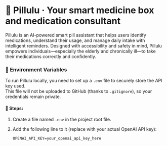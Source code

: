 # 💊 Pillulu · Your smart medicine box and medication consultant

Pillulu is an AI-powered smart pill assistant that helps users identify medications, understand their usage, and manage daily intake with intelligent reminders. Designed with accessibility and safety in mind, Pillulu empowers individuals—especially the elderly and chronically ill—to take their medications correctly and confidently.

### 🔐 Environment Variables

To run Pillulu locally, you need to set up a `.env` file to securely store the API key used.  
This file will not be uploaded to GitHub (thanks to `.gitignore`), so your credentials remain private.

#### 🔧 Steps:

1. Create a file named `.env` in the project root file.
2. Add the following line to it (replace with your actual OpenAI API key):

   ```env
   OPENAI_API_KEY=your_openai_api_key_here
